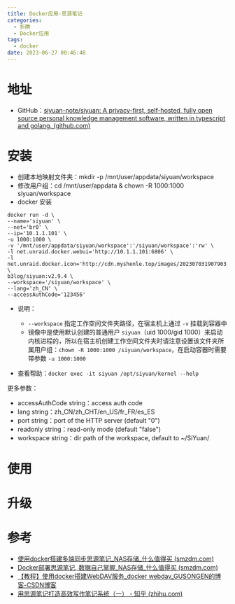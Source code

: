 ```yaml
---
title: Docker应用-思源笔记
categories:
  - 折腾
  - Docker应用
tags:
  - docker
date: 2023-06-27 00:46:48
---
```


# 地址

* GitHub：[siyuan-note/siyuan: A privacy-first, self-hosted, fully open source personal knowledge management software, written in typescript and golang. (github.com)](https://github.com/siyuan-note/siyuan)



# 安装

* 创建本地映射文件夹：mkdir -p /mnt/user/appdata/siyuan/workspace
* 修改用户组：cd /mnt/user/appdata & chown -R 1000:1000 siyuan/workspace
* docker 安装

```shell
docker run -d \
--name='siyuan' \
--net='br0' \
--ip='10.1.1.101' \
-u 1000:1000 \
-v '/mnt/user/appdata/siyuan/workspace':'/siyuan/workspace':'rw' \
-l net.unraid.docker.webui='http://10.1.1.101:6806' \
-l net.unraid.docker.icon='http://cdn.myshenle.top/images/202307031907903.png' \
b3log/siyuan:v2.9.4 \
--workspace='/siyuan/workspace' \
--lang='zh_CN' \
--accessAuthCode='123456'
```

* 说明：
  * `--workspace` 指定工作空间文件夹路径，在宿主机上通过 `-v` 挂载到容器中
  * 镜像中是使用默认创建的普通用户 `siyuan`（uid 1000/gid 1000）来启动内核进程的，所以在宿主机创建工作空间文件夹时请注意设置该文件夹所属用户组：`chown -R 1000:1000 /siyuan/workspace`，在启动容器时需要带参数 `-u 1000:1000`

* 查看帮助：`docker exec -it siyuan /opt/siyuan/kernel --help`

更多参数：

* accessAuthCode string：access auth code
* lang string：zh_CN/zh_CHT/en_US/fr_FR/es_ES
* port string：port of the HTTP server (default "0")
* readonly string：read-only mode (default "false")
* workspace string：dir path of the workspace, default to ~/SiYuan/



# 使用



# 升级



# 参考

* [使用docker搭建多端同步思源笔记_NAS存储_什么值得买 (smzdm.com)](https://post.smzdm.com/p/am8m09gz/)
* [Docker部署思源笔记, 数据自己掌握_NAS存储_什么值得买 (smzdm.com)](https://post.smzdm.com/p/a0qro908/)
* [【教程】使用docker搭建WebDAV服务_docker webdav_GUSONGEN的博客-CSDN博客](https://blog.csdn.net/u011459717/article/details/128758573)
* [用思源笔记打造高效写作笔记系统（一） - 知乎 (zhihu.com)](https://zhuanlan.zhihu.com/p/370780955)